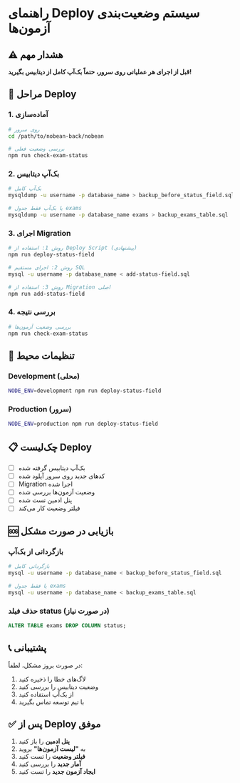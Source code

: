 # راهنمای Deploy سیستم وضعیت‌بندی آزمون‌ها

## ⚠️ هشدار مهم
**قبل از اجرای هر عملیاتی روی سرور، حتماً بک‌آپ کامل از دیتابیس بگیرید!**

## 🚀 مراحل Deploy

### 1. آماده‌سازی
```bash
# روی سرور
cd /path/to/nobean-back/nobean

# بررسی وضعیت فعلی
npm run check-exam-status
```

### 2. بک‌آپ دیتابیس
```bash
# بک‌آپ کامل
mysqldump -u username -p database_name > backup_before_status_field.sql

# یا بک‌آپ فقط جدول exams
mysqldump -u username -p database_name exams > backup_exams_table.sql
```

### 3. اجرای Migration
```bash
# روش 1: استفاده از Deploy Script (پیشنهادی)
npm run deploy-status-field

# روش 2: اجرای مستقیم SQL
mysql -u username -p database_name < add-status-field.sql

# روش 3: استفاده از Migration اصلی
npm run add-status-field
```

### 4. بررسی نتیجه
```bash
# بررسی وضعیت آزمون‌ها
npm run check-exam-status
```

## 🔧 تنظیمات محیط

### Development (محلی)
```bash
NODE_ENV=development npm run deploy-status-field
```

### Production (سرور)
```bash
NODE_ENV=production npm run deploy-status-field
```

## 📋 چک‌لیست Deploy

- [ ] بک‌آپ دیتابیس گرفته شده
- [ ] کدهای جدید روی سرور آپلود شده
- [ ] Migration اجرا شده
- [ ] وضعیت آزمون‌ها بررسی شده
- [ ] پنل ادمین تست شده
- [ ] فیلتر وضعیت کار می‌کند

## 🆘 بازیابی در صورت مشکل

### بازگردانی از بک‌آپ
```bash
# بازگردانی کامل
mysql -u username -p database_name < backup_before_status_field.sql

# یا فقط جدول exams
mysql -u username -p database_name < backup_exams_table.sql
```

### حذف فیلد status (در صورت نیاز)
```sql
ALTER TABLE exams DROP COLUMN status;
```

## 📞 پشتیبانی
در صورت بروز مشکل، لطفاً:
1. لاگ‌های خطا را ذخیره کنید
2. وضعیت دیتابیس را بررسی کنید
3. از بک‌آپ استفاده کنید
4. با تیم توسعه تماس بگیرید

## ✅ پس از Deploy موفق

1. **پنل ادمین** را باز کنید
2. به **"لیست آزمون‌ها"** بروید
3. **فیلتر وضعیت** را تست کنید
4. **آمار جدید** را بررسی کنید
5. **ایجاد آزمون جدید** را تست کنید
